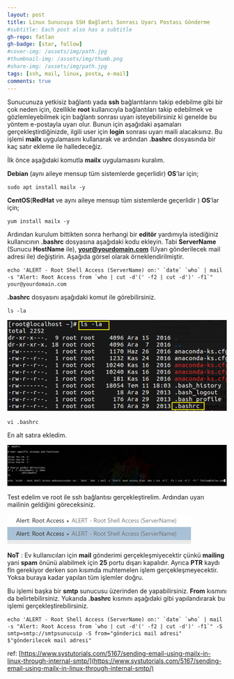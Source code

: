 ```yaml
---
layout: post
title: Linux Sunucuya SSH Bağlantı Sonrası Uyarı Postası Gönderme
#subtitle: Each post also has a subtitle
gh-repo: fatlan
gh-badge: [star, follow]
#cover-img: /assets/img/path.jpg
#thumbnail-img: /assets/img/thumb.png
#share-img: /assets/img/path.jpg
tags: [ssh, mail, linux, posta, e-mail]
comments: true
---
```

Sunucunuza yetkisiz bağlantı yada **ssh** bağlantılarını takip edebilme gibi bir çok neden için, özellikle **root** kullanıcıyla bağlantıları takip edebilmek ve gözlemleyebilmek için bağlantı sonrası uyarı isteyebilirsiniz ki genelde bu yöntem e-postayla uyarı olur. Bunun için aşağıdaki aşamaları gerçekleştirdiğinizde, ilgili user için **login** sonrası uyarı maili alacaksınız. Bu işlemi **mailx** uygulamasını kullanarak ve ardından **.bashrc** dosyasında bir kaç satır ekleme ile halledeceğiz.

İlk önce aşağıdaki komutla **mailx** uygulamasını kuralım.

**Debian** (aynı aileye mensup tüm sistemlerde geçerlidir) **OS**’lar için;

~~~
sudo apt install mailx -y
~~~

**CentOS**(**RedHat** ve aynı aileye mensup tüm sistemlerde geçerlidir ) **OS**’lar için;

~~~
yum install mailx -y
~~~

Ardından kurulum bittikten sonra herhangi bir **editör** yardımıyla istediğiniz kullanıcının **.bashrc** dosyasına aşağıdaki kodu ekleyin. Tabi **ServerName** (Sunucu **HostName** ile), **your@yourdomain.com** (Uyarı gönderilecek mail adresi ile) değiştirin. Aşağıda görsel olarak örneklendirilmiştir.

~~~
echo 'ALERT - Root Shell Access (ServerName) on:' `date` `who` | mail -s "Alert: Root Access from `who | cut -d'(' -f2 | cut -d')' -f1`" your@yourdomain.com
~~~

**.bashrc** dosyasını aşağıdaki komut ile görebilirsiniz.

~~~
ls -la
~~~

![Crepe](assets/img/mail-send-after-ssh/ms-assh01.png)

~~~
vi .bashrc
~~~

En alt satıra ekledim.

![Crepe](assets/img/mail-send-after-ssh/ms-assh02.png)

Test edelim ve root ile ssh bağlantısı gerçekleştirelim. Ardından uyarı mailinin geldiğini göreceksiniz.

![Crepe](assets/img/mail-send-after-ssh/ms-assh03.png)

**NoT** : Ev kullanıcıları için **mail** gönderimi gerçekleşmiyecektir çünkü **mailing** yani **spam** önünü alabilmek için **25** portu dışarı kapalıdır. Ayrıca **PTR** kaydı fln gerekiyor derken son kısımda muhtemelen işlem gerçekleşmeyecektir. Yoksa buraya kadar yapılan tüm işlemler doğru.

Bu işlemi başka bir **smtp** sunucusu üzerinden de yapabilirsiniz. **From** kısmını da belirtebilirsiniz. Yukarıda **.bashrc** kısmını aşağıdaki gibi yapılandırarak bu işlemi gerçekleştirebilirsiniz.

~~~
echo 'ALERT - Root Shell Access (ServerName) on:' `date` `who` | mail -s "Alert: Root Access from `who | cut -d'(' -f2 | cut -d')' -f1`" -S smtp=smtp://smtpsunucuip -S from="gönderici mail adresi" $"gönderilecek mail adresi"
~~~

ref: [https://www.systutorials.com/5167/sending-email-using-mailx-in-linux-through-internal-smtp/](https://www.systutorials.com/5167/sending-email-using-mailx-in-linux-through-internal-smtp/)